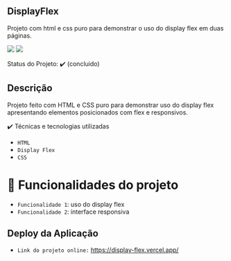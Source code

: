 ## DisplayFlex
Projeto com html e css puro para demonstrar o uso do display flex em duas páginas.

<img src="https://img.shields.io/static/v1?label=css&message=stylesheet&color=blue&style=for-the-badge&logo=CSS"/>
<img src="https://img.shields.io/static/v1?label=Vercel&message=deploy&color=blue&style=for-the-badge&logo=VERCEL"/>

Status do Projeto: ✔️ (concluido)

## Descrição
Projeto feito com HTML e CSS puro para demonstrar uso do display flex apresentando elementos posicionados com flex e responsivos.

✔️ Técnicas e tecnologias utilizadas
- ``HTML``
- ``Display Flex``
- ``CSS``

# :hammer: Funcionalidades do projeto

- `Funcionalidade 1`: uso do display flex
- `Funcionalidade 2`: interface responsiva

## Deploy da Aplicação
- ``Link do projeto online:`` https://display-flex.vercel.app/
